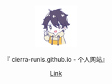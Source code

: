 <div align="center">
  <img width="96" alt="cierra-runis.github.io" src="https://raw.githubusercontent.com/Cierra-Runis/cierra-runis.github.io/master/.github/icon.svg">
  <p>『 cierra-runis.github.io - 个人网站』</p>
</div>

<div align="center">
  <a href="https://note-of-me.top" alt="Link">Link</a>
</div>

